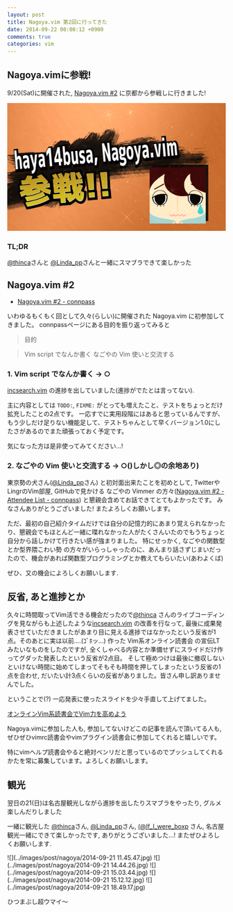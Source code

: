 ```yaml
---
layout: post
title: Nagoya.vim 第2回に行ってきた
date: 2014-09-22 00:00:12 +0900
comments: true
categories: vim
---
```


Nagoya.vimに参戦!
-----------------

9/20(Sat)に開催された, [Nagoya.vim #2](http://nagoyavim.connpass.com/event/8299/) に京都から参戦しに行きました!

![](../images/post/haya14busa_nagoya_vim_sansen.png)

### TL;DR
[@thinca](https://twitter.com/thinca)さんと [@Linda_pp](https://twitter.com/Linda_pp)さんと一緒にスマブラできて楽しかった

Nagoya.vim #2
-------------
- [Nagoya.vim #2 - connpass](http://nagoyavim.connpass.com/event/8299/)

いわゆるもくもく回として久々(らしい)に開催された Nagoya.vim に初参加してきました。 connpassページにある目的を振り返ってみると

> 目的

> Vim script でなんか書く
> なごやの Vim 使いと交流する

### 1. Vim script でなんか書く -> ○
[incsearch.vim](https://github.com/haya14busa/incsearch.vim) の進捗を出していました(進捗がでたとは言ってない).

主に内容としては `TODO:`, `FIXME:` がとっても増えたこと、テストをちょっとだけ拡充したことの2点です。 一応すでに実用段階にはあると思っているんですが、もう少しだけ足りない機能足して、テストちゃんとして早くバージョン1.0にしたさがあるのでまた頑張っておく予定です。

気になった方は是非使ってみてください...!

### 2. なごやの Vim 使いと交流する -> ○()しかし◎の余地あり)
東京勢の犬さん([@Linda_pp](https://twitter.com/Linda_pp)さん) と初対面出来たことを初めとして, TwitterやLingrのVim部屋, GitHubで見かける なごやの Vimmer の方々([Nagoya.vim #2 - Attendee List - connpass](http://nagoyavim.connpass.com/event/8299/participation/#participants)) と懇親会含めてお話できてとてもよかったです。 みなさんありがとうございました! またよろしくお願いします。

ただ、最初の自己紹介タイムだけでは自分の記憶力的にあまり覚えられなかったり、懇親会でもほとんど一緒に喋れなかった人がたくさんいたのでもうちょっと自分から話しかけて行きたい感が強まりました。 特にせっかく, なごやの関数型とか型界隈こわい勢 の方々がいらっしゃったのに、あんまり話さずじまいだったので、機会があれば関数型プログラミングとか教えてもらいたい(あわよくば)

ぜひ、又の機会によろしくお願いします.

反省, あと進捗とか
------------------
久々に時間取ってVim活できる機会だったので[@thinca](https://twitter.com/thinca) さんのライブコーディングを見ながらも上述したような[incsearch.vim](https://github.com/haya14busa/incsearch.vim) の改善を行なって, 最後に成果発表させていただきましたがあまり目に見える進捗ではなかったという反省が1点。そのあとに実は以前....(ｺﾞﾎッ...) 作った Vim系オンライン読書会 の宣伝LTみたいなものをしたのですが, 全くしゃべる内容とか準備せずにスライドだけ作ってグダッた発表したという反省が2点目。 そして極めつけは最後に撤収しないといけない時間に始めてしまってそもそも時間を押してしまったという反省の1点を合わせ, だいたい計3点くらいの反省がありました。皆さん申し訳ありませんでした。

ということで(?) 一応発表に使ったスライドを少々手直して上げてました。

[オンラインVim系読書会でVim力を高めよう](http://haya14busa.github.io/slide/2014-09-20-nagoya-vim-2/#/)

Nagoya.vimに参加した人も, 参加してないけどこの記事を読んで頂いてる人も, ぜひぜひvimrc読書会やvimプラグイン読書会に参加してくれると嬉しいです。

特にvimヘルプ読書会やると絶対ベンリだと思っているのでプッシュしてくれるかたを常に募集しています。よろしくお願いします。

観光
----

翌日の21(日)は名古屋観光しながら進捗を出したりスマブラをやったり, グルメ楽しんだりしました

一緒に観光した [@thinca](https://twitter.com/thinca)さん, [@Linda_pp](https://twitter.com/Linda_pp)さん, [(@If_I_were_boxp](https://twitter.com/If_I_were_boxp) さん, 名古屋観光一緒にできて楽しかったです, ありがとうございました...! またぜひよろしくお願いします.


![](../images/post/nagoya/2014-09-21 11.45.47.jpg)
![](../images/post/nagoya/2014-09-21 14.44.26.jpg)
![](../images/post/nagoya/2014-09-21 15.03.44.jpg)
![](../images/post/nagoya/2014-09-21 15.12.12.jpg)
![](../images/post/nagoya/2014-09-21 18.49.17.jpg)

ひつまぶし超ウマイ〜
